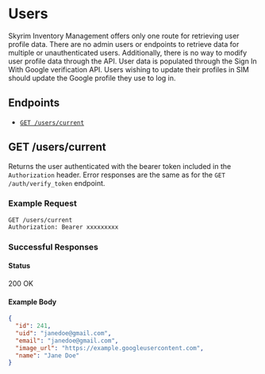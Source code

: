 # Users

Skyrim Inventory Management offers only one route for retrieving user profile data. There are no admin users or endpoints to retrieve data for multiple or unauthenticated users. Additionally, there is no way to modify user profile data through the API. User data is populated through the Sign In With Google verification API. Users wishing to update their profiles in SIM should update the Google profile they use to log in.

## Endpoints

* [`GET /users/current`](#get-userscurrent)

## GET /users/current

Returns the user authenticated with the bearer token included in the `Authorization` header. Error responses are the same as for the `GET /auth/verify_token` endpoint.

### Example Request

```
GET /users/current
Authorization: Bearer xxxxxxxxx
```

### Successful Responses

#### Status

200 OK

#### Example Body

```json
{
  "id": 241,
  "uid": "janedoe@gmail.com",
  "email": "janedoe@gmail.com",
  "image_url": "https://example.googleusercontent.com",
  "name": "Jane Doe"
}
```
